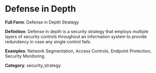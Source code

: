 # Defense in Depth

**Full Form**: Defense in Depth Strategy

**Definition**: Defense in depth is a security strategy that employs multiple layers of security controls throughout an information system to provide redundancy in case any single control fails.

**Examples**: Network Segmentation, Access Controls, Endpoint Protection, Security Monitoring

**Category**: security_strategy
